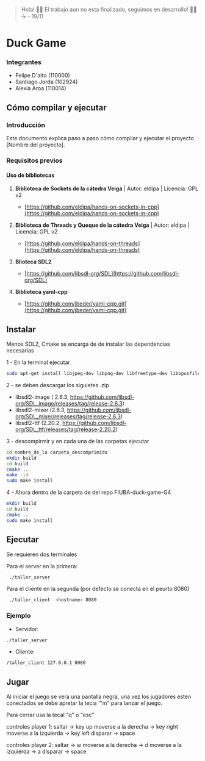 > Hola! 👋🏼 El trabajo aun no esta finalizado, seguimos en desarrollo! 💪🏼☕ - 19/11 

# Duck Game

### Integrantes
- Felipe D'alto (110000)
- Santiago Jorda (102924)
- Alexia Aroa (110014)


## Cómo compilar y ejecutar 

### Introducción
Este documento explica paso a paso cómo compilar y ejecutar el proyecto [Nombre del proyecto].

### Requisitos previos
#### Uso de bibliotecas

1. **Biblioteca de Sockets de la cátedra Veiga** | Autor: eldipa | Licencia: GPL v2
    - [https://github.com/eldipa/hands-on-sockets-in-cpp](https://github.com/eldipa/hands-on-sockets-in-cpp)

2. **Biblioteca de Threads y Queque de la cátedra Veiga** | Autor: eldipa | Licencia: GPL v2
    - [https://github.com/eldipa/hands-on-threads](https://github.com/eldipa/hands-on-threads)

3. **Blioteca SDL2** 
    - [https://github.com/libsdl-org/SDL](https://github.com/libsdl-org/SDL)

4. **Biblioteca  yaml-cpp**
    - [https://github.com/jbeder/yaml-cpp.git](https://github.com/jbeder/yaml-cpp.git)

## Instalar

Menos SDL2, Cmake se encarga de de instalar las dependencias necesarias 

1 - En la terminal ejecutar 
```bash
sudo apt-get install libjpeg-dev libpng-dev libfreetype-dev libopusfile-dev libflac-dev libxmp-dev libfluidsynth-dev libwavpack-dev cmake libmodplug-dev libsdl2-dev
````
2 - se deben descargar los siguietes .zip


- libsdl2-image ( 2.6.3, https://github.com/libsdl-org/SDL_image/releases/tag/release-2.6.3)
- libsdl2-mixer (2.6.3, https://github.com/libsdl-org/SDL_mixer/releases/tag/release-2.6.3)
- libsdl2-ttf (2.20.2, https://github.com/libsdl-org/SDL_ttf/releases/tag/release-2.20.2)

3 - descompirmir y en cada una de las carpetas ejecutar 

```bash
cd nombre_de_la carpeta_descomprimida
mkdir build
cd build
cmake ..
make -j4
sudo make install
````

4 - Ahora dentro de la carpeta de del repo FIUBA-duck-game-G4

```bash
mkdir build
cd build
cmake ..
sudo make install
````

## Ejecutar
Se requieren dos terminales 

Para el server en la primera:
```bash
 ./taller_server
````

Para el cliente en la segunda 
(por defecto se conecta en el peurto 8080)

```bash
 ./taller_client  <hostname> 8080
````

### Ejemplo
- Servidor: 
````bash  
./taller_server
````
- Cliente:
````bash  
/taller_client 127.0.0.1 8080
````

## Jugar
Al iniciar el juego se vera una pantalla negra, una vez los jugadores esten conectados se debe apretar la tecla '"m" para lanzar el juego.

Para cerrar usa la tecal "q" o "esc"

controles player 1:
saltar -> key up
moverse a la derecha -> key right
moverse a la izquierda -> key left
disparar -> space

controles player 2:
saltar -> w
moverse a la derecha -> d
moverse a la izquierda -> a
disparar -> space